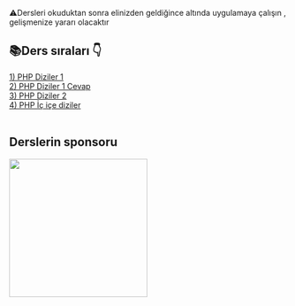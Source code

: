 ⚠️Dersleri okuduktan sonra elinizden geldiğince altında uygulamaya çalışın , gelişmenize yararı olacaktır

<h2>📚Ders sıraları 👇</h2>

<a href="https://github.com/alicangunduz/PHP-Kaynak/blob/main/4-diziler/diziler-1.php">1) PHP Diziler 1</a><br>
<a href="https://github.com/alicangunduz/PHP-Kaynak/blob/main/4-diziler/diziler-cevap-1.php">2) PHP Diziler 1 Cevap</a><br>
<a href="https://github.com/alicangunduz/PHP-Kaynak/blob/main/4-diziler/diziler-2.php">3) PHP Diziler 2</a><br>
<a href="https://github.com/alicangunduz/PHP-Kaynak/blob/main/4-diziler/ic-ice-diziler.php">4) PHP İç içe diziler</a><br>
<br>




<h2>Derslerin sponsoru</h2>
<a href="https://izleaf.com"><img src="https://izleaf.com/logo.png" width="250"></a>
